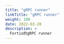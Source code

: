 ```yaml
---
title: "gRPC runner"
linkTitle: "gRPC runner"
weight: 100
date: 2022-03-28
description: >
  Fortio的gRPC runner
---
```




